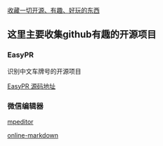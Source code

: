 [收藏一切开源、有趣、好玩的东西](https://github.com/ityouknow/collect-open-source)


## 这里主要收集github有趣的开源项目


### EasyPR
识别中文车牌号的开源项目

[EasyPR 源码地址](https://github.com/liuruoze/EasyPR)


###  微信编辑器


[mpeditor](https://github.com/ksky521/mpeditor)

[online-markdown](https://github.com/barretlee/online-markdown/)
